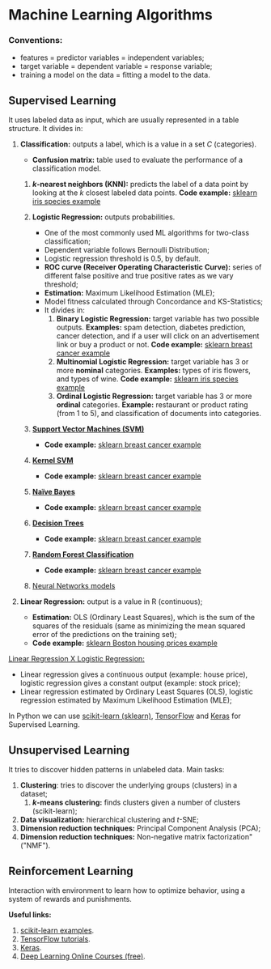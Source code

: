 # Machine Learning Algorithms

### Conventions:
* features = predictor variables = independent variables;
* target variable = dependent variable = response variable;
* training a model on the data = fitting a model to the data.

## Supervised Learning
It uses labeled data as input, which are usually represented in a table structure. It divides in:
1. **Classification:** outputs a label, which is a value in a set *C* (categories).
    * **Confusion matrix:** table used to evaluate the performance of a classification model.
    1. ***k*-nearest neighbors (KNN):** predicts the label of a data point by looking at the *k* closest labeled data points. **Code example:** [sklearn iris species example](https://github.com/letyrobueno/Machine-Learning/blob/master/Supervised-Learning/Classification/scikitlearn_iris.py)
    2. **Logistic Regression:** outputs probabilities.
        * One of the most commonly used ML algorithms for two-class classification;
        * Dependent variable follows Bernoulli Distribution;
        * Logistic regression threshold is 0.5, by default.
        * **ROC curve (Receiver Operating Characteristic Curve):** series of different false positive and true positive rates as we vary threshold;
        * **Estimation:** Maximum Likelihood Estimation (MLE);
        * Model fitness calculated through Concordance and KS-Statistics;
        * It divides in:
            1. **Binary Logistic Regression:** target variable has two possible outputs. **Examples:** spam detection, diabetes prediction, cancer detection, and if a user will click on an advertisement link or buy a product or not. **Code example:** [sklearn breast cancer example](https://github.com/letyrobueno/Machine-Learning/blob/master/Supervised-Learning/Classification/scikitlearn_breast_cancer.py)
            2. **Multinomial Logistic Regression:** target variable has 3 or more **nominal** categories. **Examples:** types of iris flowers, and types of wine. **Code example:** [sklearn iris species example](https://github.com/letyrobueno/Machine-Learning/blob/master/Supervised-Learning/Classification/scikitlearn_iris2.py)
            3. **Ordinal Logistic Regression:** target variable has 3 or more **ordinal** categories. **Example:** restaurant or product rating (from 1 to 5), and classification of documents into categories.
        
    3. **[Support Vector Machines (SVM)](https://scikit-learn.org/stable/modules/svm.html)**
        * **Code example:** [sklearn breast cancer example](https://github.com/letyrobueno/Machine-Learning/blob/master/Supervised-Learning/Classification/scikitlearn_breast_cancer.py)
    4. **[Kernel SVM](https://scikit-learn.org/stable/modules/svm.html#kernel-functions)**
        * **Code example:** [sklearn breast cancer example](https://github.com/letyrobueno/Machine-Learning/blob/master/Supervised-Learning/Classification/scikitlearn_breast_cancer.py)    
    5. **[Naïve Bayes](https://scikit-learn.org/stable/modules/naive_bayes.html)**
        * **Code example:** [sklearn breast cancer example](https://github.com/letyrobueno/Machine-Learning/blob/master/Supervised-Learning/Classification/scikitlearn_breast_cancer.py)    
    6. **[Decision Trees](https://scikit-learn.org/stable/modules/tree.html)** 
        * **Code example:** [sklearn breast cancer example](https://github.com/letyrobueno/Machine-Learning/blob/master/Supervised-Learning/Classification/scikitlearn_breast_cancer.py)    
    7. **[Random Forest Classification](https://scikit-learn.org/stable/modules/ensemble.html#forests-of-randomized-trees)**
        * **Code example:** [sklearn breast cancer example](https://github.com/letyrobueno/Machine-Learning/blob/master/Supervised-Learning/Classification/scikitlearn_breast_cancer.py)   
    8. [Neural Networks models](https://scikit-learn.org/stable/modules/neural_networks_supervised.html)

2. **Linear Regression:** output is a value in R (continuous);
    * **Estimation:** OLS (Ordinary Least Squares), which is the sum of the squares of the residuals (same as minimizing the mean squared error of the predictions on the training set);
    * **Code example:** [sklearn Boston housing prices example](https://github.com/letyrobueno/Machine-Learning/blob/master/Supervised-Learning/Regression/scikitlearn_boston.py)

[Linear Regression X Logistic Regression:](https://www.datacamp.com/community/tutorials/understanding-logistic-regression-python)
* Linear regression gives a continuous output (example: house price), logistic regression gives a constant output (example: stock price);
* Linear regression estimated by Ordinary Least Squares (OLS), logistic regression estimated by Maximum Likelihood Estimation (MLE);

In Python we can use [scikit-learn (sklearn)](https://scikit-learn.org), [TensorFlow](https://www.tensorflow.org) and [Keras](https://keras.io/) for Supervised Learning.

## Unsupervised Learning
It tries to discover hidden patterns in unlabeled data. Main tasks:
1. **Clustering**: tries to discover the underlying groups (clusters) in a dataset;
    1. ***k*-means clustering:** finds clusters given a number of clusters (scikit-learn);
2. **Data visualization:** hierarchical clustering and *t*-SNE;
3. **Dimension reduction techniques:** Principal Component Analysis (PCA);
4. **Dimension reduction techniques:** Non-negative matrix factorization" ("NMF").

## Reinforcement Learning
Interaction with environment to learn how to optimize behavior, using a system of rewards and punishments.

**Useful links:**
1. [scikit-learn examples](https://scikit-learn.org/stable/auto_examples/index.html).
2. [TensorFlow tutorials](https://www.tensorflow.org/tutorials/).
3. [Keras](https://keras.io/).
4. [Deep Learning Online Courses (free)](https://www.fast.ai/).
